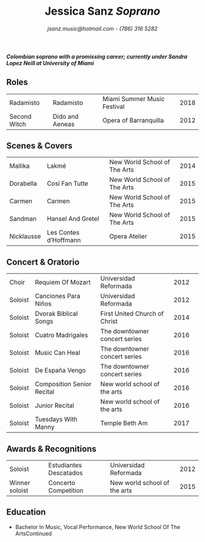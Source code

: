 <!DOCTYPE html>
<html>
  <head>
    <meta charset="utf-8"/>
    <title>Jessica Sanz Resume</title>
  </header>
 <!--<style>
    td,th { border: 1px solid #ccc; }
    table { border: 1px solid black; }
</style>-->

<body>
  <header>
    <h1>Jessica Sanz <em>Soprano</em></h1>
    <h6>jsanz.music@hotmail.com  -  (786) 316 5282</h6>
  </header>
  <main>
   <h5><em>Colombian soprano with a promissing career; currently under Sandra Lopez Neill at <strong>University of Miami</strong></em></h5>
    
   <h2>Roles</h2>
 <table>
  <tr>
    <td>Radamisto</td>
    <td>Radamisto</td>
    <td>Miami Summer Music Festival</td>
    <td>2018</td>
  </tr>
  <tr>
    <td>Second Witch</td>
    <td>Dido and Aeneas</td>
    <td>Opera of Barranquilla</td>
    <td>2012</td>
  </tr>
 </table>   
 
  <h2>Scenes & Covers</h2>
 <table>
  <tr>
    <td>Mallika</td>
    <td>Lakmé</td>
    <td>New World School of The Arts</td>
    <td>2014</td>
  </tr>
  <tr>
    <td>Dorabella</td>
    <td>Cosí Fan Tutte</td>
    <td>New World School of The Arts</td>
    <td>2015</td>
  </tr>
  <tr>
    <td>Carmen</td>
    <td>Carmen</td>
    <td>New World School of The Arts</td>
    <td>2015</td>
  </tr>
  <tr>
    <td>Sandman</td>
    <td>Hansel And Gretel</td>
    <td>New World School of The Arts</td>
    <td>2015</td>
  </tr>
  <tr>
    <td>Nicklausse</td>
    <td>Les Contes d’Hoffmann</td>
    <td>Opera Atelier</td>
    <td>2015</td>
  </tr>
</table>

   <h2>Concert & Oratorio</h2>
  
<table> 
  <tr>
    <td>Choir</td>
    <td>Requiem Of Mozart</td>
    <td>Universidad Reformada</td>
    <td>2012</td>
  </tr>
  <tr>
    <td>Soloist</td>
    <td>Canciones Para Niños</td>
    <td>Universidad Reformada</td>
    <td>2012</td>
  </tr>
  <tr>
    <td>Soloist</td>
    <td>Dvorak Biblical Songs</td>
    <td>First United Church of Christ</td>
    <td>2014</td>
  </tr>
  <tr>
    <td>Soloist</td>
    <td>Cuatro Madrigales</td>
    <td>The downtowner concert series</td>
    <td>2016</td>
  </tr>
  <tr>
    <td>Soloist</td>
    <td>Music Can Heal</td>
    <td>The downtowner concert series</td>
    <td>2016</td>
  </tr>
  <tr>
    <td>Soloist</td>
    <td>De España Vengo</td>
    <td>The downtowner concert series</td>
    <td>2016</td>
  </tr>
  <tr>
    <td>Soloist</td>
    <td>Composition Senior Recital</td>
    <td>New world school of the arts</td>
    <td>2016</td>
  </tr>
  <tr>
    <td>Soloist</td>
    <td>Junior Recital</td>
    <td>New world school of the arts</td>
    <td>2016</td>
  </tr>
  <tr>
   <td>Soloist</td>
   <td>Tuesdays With Manny</td>
   <td>Temple Beth Am</td>
   <td>2017<td>
  </tr>
</table>

   <h2>Awards & Recognitions</h2>
   
<table>
   <tr>
     <td>Soloist</td>
     <td>Estudiantes Descatados</td>
     <td>Universidad Reformada</td>
     <td>2012</td>
  </tr>
  <tr>
     <td>Winner soloist</td>
     <td>Concerto Competition</td>
     <td>New world school of the arts</td>
     <td>2015</td>
  </tr>
</table>

   <h2>Education</h2>

<ul>
  <li><td>Bachelor In Music, Vocal Performance, New World School Of The Arts</td><td>Continued</td></li>


    
  </main>
  

</body>

</html>
  
